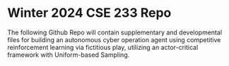 # Winter 2024 CSE 233 Repo
The following Github Repo will contain supplementary and developmental files for building an autonomous cyber operation agent using competitive reinforcement learning via fictitious play, utilizing an actor-critical framework with Uniform-based Sampling.
